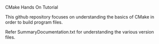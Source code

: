CMake Hands On Tutorial

This github repository focuses on understanding the basics of CMake in order to build program files. 

Refer SummaryDocumentation.txt for understanding the various version files. 